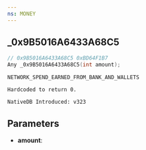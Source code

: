 ```yaml
---
ns: MONEY
---
```

## _0x9B5016A6433A68C5

```c
// 0x9B5016A6433A68C5 0xBD64F1B7
Any _0x9B5016A6433A68C5(int amount);
```

```
NETWORK_SPEND_EARNED_FROM_BANK_AND_WALLETS
```

```
Hardcoded to return 0.

NativeDB Introduced: v323
```


## Parameters
* **amount**: 
